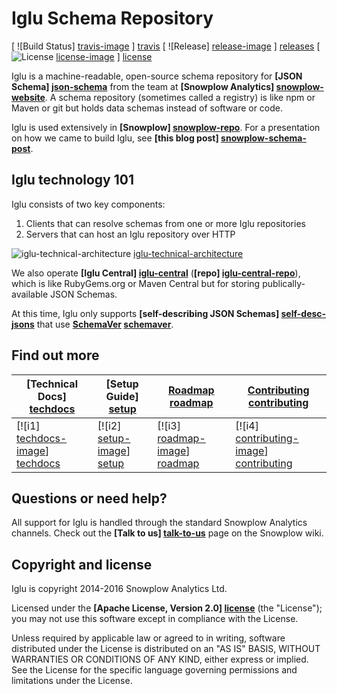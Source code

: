 # Iglu Schema Repository

[ ![Build Status] [travis-image] ] [travis]
[ ![Release] [release-image] ] [releases]
[ ![License] [license-image] ] [license]

Iglu is a machine-readable, open-source schema repository for **[JSON Schema] [json-schema]** from the team at **[Snowplow Analytics] [snowplow-website]**. A schema repository (sometimes called a registry) is like npm or Maven or git but holds data schemas instead of software or code.

Iglu is used extensively in **[Snowplow] [snowplow-repo]**. For a presentation on how we came to build Iglu, see **[this blog post] [snowplow-schema-post]**.

## Iglu technology 101

Iglu consists of two key components:

1. Clients that can resolve schemas from one or more Iglu repositories
2. Servers that can host an Iglu repository over HTTP

![iglu-technical-architecture] [iglu-technical-architecture]

We also operate **[Iglu Central] [iglu-central]** (**[repo] [iglu-central-repo]**), which is like RubyGems.org or Maven Central but for storing publically-available JSON Schemas.

At this time, Iglu only supports **[self-describing JSON Schemas] [self-desc-jsons]** that use **[SchemaVer] [schemaver]**.

## Find out more

| **[Technical Docs] [techdocs]**     | **[Setup Guide] [setup]**     | **[Roadmap] [roadmap]**           | **[Contributing] [contributing]**           |
|-------------------------------------|-------------------------------|-----------------------------------|---------------------------------------------|
| [![i1] [techdocs-image]] [techdocs] | [![i2] [setup-image]] [setup] | [![i3] [roadmap-image]] [roadmap] | [![i4] [contributing-image]] [contributing] |

## Questions or need help?

All support for Iglu is handled through the standard Snowplow Analytics channels. Check out the **[Talk to us] [talk-to-us]** page on the Snowplow wiki.

## Copyright and license

Iglu is copyright 2014-2016 Snowplow Analytics Ltd.

Licensed under the **[Apache License, Version 2.0] [license]** (the "License");
you may not use this software except in compliance with the License.

Unless required by applicable law or agreed to in writing, software
distributed under the License is distributed on an "AS IS" BASIS,
WITHOUT WARRANTIES OR CONDITIONS OF ANY KIND, either express or implied.
See the License for the specific language governing permissions and
limitations under the License.

[travis-image]: https://travis-ci.org/snowplow/iglu.png?branch=master
[travis]: http://travis-ci.org/snowplow/iglu

[release-image]: https://img.shields.io/badge/release-6_Ceres-orange.svg?style=flat
[releases]: https://github.com/snowplow/snowplow/releases

[license-image]: http://img.shields.io/badge/license-Apache--2-blue.svg?style=flat
[license]: http://www.apache.org/licenses/LICENSE-2.0

[json-schema]: http://json-schema.org/
[snowplow-website]: http://snowplowanalytics.com
[snowplow-repo]: https://github.com/snowplow/snowplow
[iglu-central-repo]: https://github.com/snowplow/iglu-central

[snowplow-schema-post]: http://snowplowanalytics.com/blog/2014/06/06/making-snowplow-schemas-flexible-a-technical-approach/
[self-desc-jsons]: http://snowplowanalytics.com/blog/2014/05/15/introducing-self-describing-jsons/
[schemaver]: http://snowplowanalytics.com/blog/2014/05/13/introducing-schemaver-for-semantic-versioning-of-schemas/

[iglu-central]: http://iglucentral.com

[iglu-technical-architecture]: https://github.com/snowplow/iglu/wiki/technical-documentation/images/technical-architecture.png

[techdocs-image]: https://d3i6fms1cm1j0i.cloudfront.net/github/images/techdocs.png
[setup-image]: https://d3i6fms1cm1j0i.cloudfront.net/github/images/setup.png
[roadmap-image]: https://d3i6fms1cm1j0i.cloudfront.net/github/images/roadmap.png
[contributing-image]: https://d3i6fms1cm1j0i.cloudfront.net/github/images/contributing.png

[techdocs]: https://github.com/snowplow/iglu/wiki/Iglu-technical-documentation
[setup]: https://github.com/snowplow/iglu/wiki/Setting-up-Iglu
[roadmap]: https://github.com/snowplow/iglu/wiki/Product-roadmap
[contributing]: https://github.com/snowplow/iglu/wiki/Contributing

[talk-to-us]: https://github.com/snowplow/snowplow/wiki/Talk-to-us

